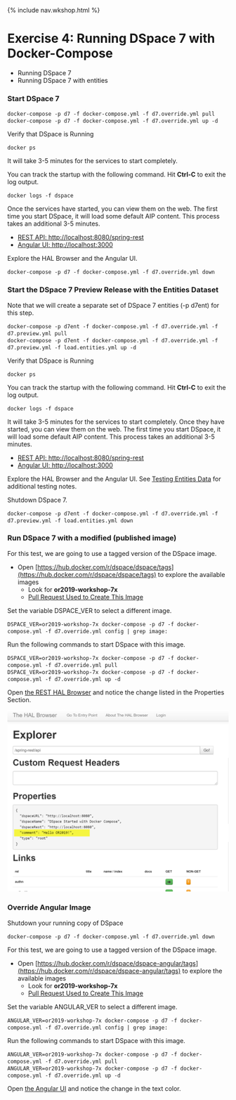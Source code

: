 {% include nav.wkshop.html %}
# Exercise 4: Running DSpace 7 with Docker-Compose

- Running DSpace 7
- Running DSpace 7 with entities

### Start DSpace 7

```shell
docker-compose -p d7 -f docker-compose.yml -f d7.override.yml pull
docker-compose -p d7 -f docker-compose.yml -f d7.override.yml up -d
```

Verify that DSpace is Running
```shell
docker ps
```

It will take 3-5 minutes for the services to start completely.  

You can track the startup with the following command.  Hit __Ctrl-C__ to exit the log output.

```
docker logs -f dspace
```

Once the services have started, you can view them on the web.
The first time you start DSpace, it will load some default AIP content.  This process takes an additional 3-5 minutes.
- [REST API: http://localhost:8080/spring-rest](http://localhost:8080/spring-rest)
- [Angular UI: http://localhost:3000](http://localhost:3000)

Explore the HAL Browser and the Angular UI.

```shell
docker-compose -p d7 -f docker-compose.yml -f d7.override.yml down
```

### Start the DSpace 7 Preview Release with the Entities Dataset

Note that we will create a separate set of DSpace 7 entities (-p d7ent) for this step.

```shell
docker-compose -p d7ent -f docker-compose.yml -f d7.override.yml -f d7.preview.yml pull
docker-compose -p d7ent -f docker-compose.yml -f d7.override.yml -f d7.preview.yml -f load.entities.yml up -d
```

Verify that DSpace is Running
```shell
docker ps
```

You can track the startup with the following command.  Hit __Ctrl-C__ to exit the log output.

```
docker logs -f dspace
```

It will take 3-5 minutes for the services to start completely.  Once they have started, you can view them on the web.
The first time you start DSpace, it will load some default AIP content.  This process takes an additional 3-5 minutes.
- [REST API: http://localhost:8080/spring-rest](http://localhost:8080/spring-rest)
- [Angular UI: http://localhost:3000](http://localhost:3000)

Explore the HAL Browser and the Angular UI.  See [Testing Entities Data](../run.DSpace7Entities.html#testing-the-entities-functionality) for additional testing notes.

Shutdown DSpace 7.

```shell
docker-compose -p d7ent -f docker-compose.yml -f d7.override.yml -f d7.preview.yml -f load.entities.yml down
```

### Run DSpace 7 with a modified (published image)

For this test, we are going to use a tagged version of the DSpace image.  
- Open [https://hub.docker.com/r/dspace/dspace/tags](https://hub.docker.com/r/dspace/dspace/tags) to explore the available images
  - Look for __or2019-workshop-7x__
  - [Pull Request Used to Create This Image](https://github.com/DSpace/DSpace/pull/2436/files)

Set the variable DSPACE_VER to select a different image.

```shell
DSPACE_VER=or2019-workshop-7x docker-compose -p d7 -f docker-compose.yml -f d7.override.yml config | grep image:
```

Run the following commands to start DSpace with this image.

```shell
DSPACE_VER=or2019-workshop-7x docker-compose -p d7 -f docker-compose.yml -f d7.override.yml pull
DSPACE_VER=or2019-workshop-7x docker-compose -p d7 -f docker-compose.yml -f d7.override.yml up -d
```

Open [the REST HAL Browser](http://localhost:8080/spring-rest) and notice the change listed in the Properties Section.

![HAL Browser Screenshot](rest-comment.png)

### Override Angular Image

Shutdown your running copy of DSpace
```shell
docker-compose -p d7 -f docker-compose.yml -f d7.override.yml down
```

For this test, we are going to use a tagged version of the DSpace image.  
- Open [https://hub.docker.com/r/dspace/dspace-angular/tags](https://hub.docker.com/r/dspace/dspace-angular/tags) to explore the available images
  - Look for __or2019-workshop-7x__
  - [Pull Request Used to Create This Image](https://github.com/DSpace/dspace-angular/pull/406/files)

Set the variable ANGULAR_VER to select a different image.

```shell
ANGULAR_VER=or2019-workshop-7x docker-compose -p d7 -f docker-compose.yml -f d7.override.yml config | grep image:
```

Run the following commands to start DSpace with this image.

```shell
ANGULAR_VER=or2019-workshop-7x docker-compose -p d7 -f docker-compose.yml -f d7.override.yml pull
ANGULAR_VER=or2019-workshop-7x docker-compose -p d7 -f docker-compose.yml -f d7.override.yml up -d
```

Open [the Angular UI](http://localhost:3000) and notice the change in the text color.
